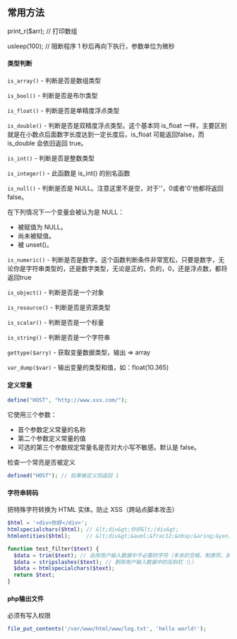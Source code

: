 ## 常用方法

print_r($arr); // 打印数组

usleep(100); // 阻断程序 1 秒后再向下执行，参数单位为微秒




#### 类型判断

`is_array()` - 判断是否是数组类型

`is_bool()` - 判断是否是布尔类型

`is_float()` - 判断是否是单精度浮点类型

`is_double()` - 判断是否是双精度浮点类型。这个基本同 is_float 一样，主要区别就是在小数点后面数字长度达到一定长度后，is_float 可能返回false，而 is_double 会依旧返回 true。

`is_int()` - 判断是否是整数类型

`is_integer()` - 此函数是 is_int() 的别名函数

`is_null()` - 判断是否是 NULL。注意这里不是空，对于''，0或者'0'他都将返回false。

在下列情况下一个变量会被认为是 NULL：

- 被赋值为 NULL。
- 尚未被赋值。
- 被 unset()。

`is_numeric()` - 判断是否是数字。这个函数判断条件非常宽松，只要是数字，无论你是字符串类型的，还是数字类型，无论是正的，负的，0，还是浮点数，都将返回true

`is_object()` - 判断是否是一个对象

`is_resource()` - 判断是否是资源类型

`is_scalar()` - 判断是否是一个标量

`is_string()` - 判断是否是一个字符串

`gettype($arry)` - 获取变量数据类型，输出 => array 

`var_dump($var)` - 输出变量的类型和值，如：float(10.365) 



#### 定义常量

```php
define("HOST", "http://www.xxx.com/");
```

它使用三个参数：

- 首个参数定义常量的名称
- 第二个参数定义常量的值
- 可选的第三个参数规定常量名是否对大小写不敏感。默认是 false。

检查一个常亮是否被定义

```php
defined("HOST"); // 如果被定义则返回 1
```



#### 字符串转码

把特殊字符转换为 HTML 实体。防止 XSS（跨站点脚本攻击）

```php
$html = '<div>你好</div>';
htmlspecialchars($html); // &lt;div&gt;你好&lt;/div&gt;
htmlentities($html);     // &lt;div&gt;&auml;&frac12;&nbsp;&aring;&yen;&frac12;&lt;/div&gt;
```

```php
function test_filter($text) {
  $data = trim($text); // 去除用户输入数据中不必要的字符（多余的空格、制表符、换行）
  $data = stripslashes($text); // 删除用户输入数据中的反斜杠（\）
  $data = htmlspecialchars($text);
  return $text;
}
```

#### php输出文件

必须有写入权限


```php
file_put_contents('/var/www/html/www/log.txt', 'hello world!');
```
